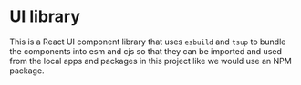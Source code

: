 # UI library

This is a React UI component library that uses `esbuild` and `tsup` to bundle the components into esm and cjs so that they can be imported and used from the local apps and packages in this project like we would use an NPM package.